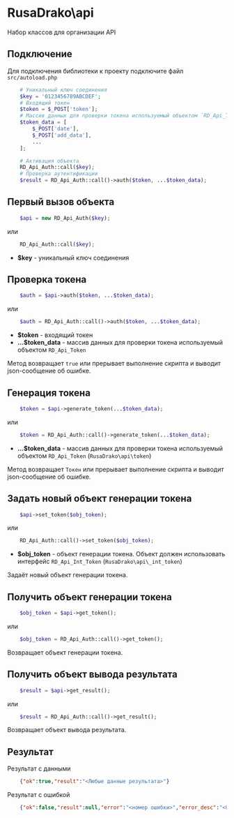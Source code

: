 # RusaDrako\\api

Набор классов для организации API


## Подключение

Для подключения библиотеки к проекту подключите файл `src/autoload.php`

```php
	# Уникальный ключ соединения
	$key = '0123456789ABCDEF';
	# Входящий токен
	$token = $_POST['token'];
	# Массив данных для проверки токена используемый объектом `RD_Api_Token`
	$token_data = [
		$_POST['date'],
		$_POST['add_data'],
		...
	];

	# Активация объекта
	RD_Api_Auth::call($key);
	# Проверка аутентификации
	$result = RD_Api_Auth::call()->auth($token, ...$token_data);
```


## Первый вызов объекта

```php
	$api = new RD_Api_Auth($key);
```
или
```php
	RD_Api_Auth::call($key);
```

- **$key** - уникальный ключ соединения


## Проверка токена

```php
	$auth = $api->auth($token, ...$token_data);
```

или

```php
	$auth = RD_Api_Auth::call()->auth($token, ...$token_data);
```

- **$token** - входящий токен
- **...$token_data** - массив данных для проверки токена используемый объектом `RD_Api_Token`

Метод возвращает `true` или прерывает выполнение скрипта и выводит json-сообщение об ошибке.


## Генерация токена

```php
	$token = $api->generate_token(...$token_data);
```

или

```php
	$token = RD_Api_Auth::call()->generate_token(...$token_data);
```

- **...$token_data** - массив данных для проверки токена используемый объектом `RD_Api_Token` (`RusaDrako\api\token`)

Метод возвращает `Токен` или прерывает выполнение скрипта и выводит json-сообщение об ошибке.


## Задать новый объект генерации токена

```php
	$api->set_token($obj_token);
```

или

```php
	RD_Api_Auth::call()->set_token($obj_token);
```

- **$obj_token** - объект генерации токена. Объект должен использовать интерфейс `RD_Api_Int_Token` (`RusaDrako\api\_int_token`)

Задаёт новый объект генерации токена.


## Получить объект генерации токена

```php
	$obj_token = $api->get_token();
```

или

```php
	$obj_token = RD_Api_Auth::call()->get_token();
```

Возвращает объект генерации токена.


## Получить объект вывода результата

```php
	$result = $api->get_result();
```

или

```php
	$result = RD_Api_Auth::call()->get_result();
```

Возвращает объект вывода результата.


## Результат

Результат с данными

```json
	{"ok":true,"result":"<Любые данные результата>"}
```

Результат с ошибкой

```json
	{"ok":false,"result":null,"error":"<номер ошибки>","error_desc":"<Описание ошибки>"}
```
